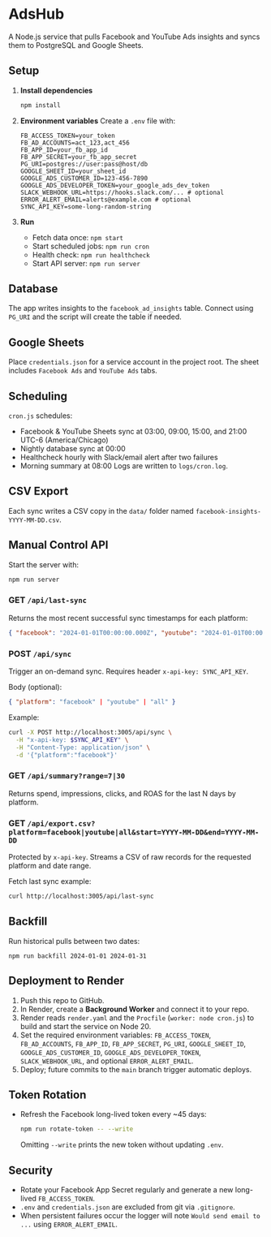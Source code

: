 # AdsHub

A Node.js service that pulls Facebook and YouTube Ads insights and syncs them to PostgreSQL and Google Sheets.

## Setup

1. **Install dependencies**
   ```bash
   npm install
   ```

2. **Environment variables**
   Create a `.env` file with:
   ```env
   FB_ACCESS_TOKEN=your_token
   FB_AD_ACCOUNTS=act_123,act_456
   FB_APP_ID=your_fb_app_id
   FB_APP_SECRET=your_fb_app_secret
   PG_URI=postgres://user:pass@host/db
   GOOGLE_SHEET_ID=your_sheet_id
   GOOGLE_ADS_CUSTOMER_ID=123-456-7890
   GOOGLE_ADS_DEVELOPER_TOKEN=your_google_ads_dev_token
   SLACK_WEBHOOK_URL=https://hooks.slack.com/... # optional
   ERROR_ALERT_EMAIL=alerts@example.com # optional
   SYNC_API_KEY=some-long-random-string
   ```

3. **Run**
   - Fetch data once: `npm start`
   - Start scheduled jobs: `npm run cron`
   - Health check: `npm run healthcheck`
   - Start API server: `npm run server`

## Database
The app writes insights to the `facebook_ad_insights` table. Connect using `PG_URI` and the script will create the table if needed.

## Google Sheets
Place `credentials.json` for a service account in the project root. The sheet includes `Facebook Ads` and `YouTube Ads` tabs.

## Scheduling
`cron.js` schedules:
- Facebook & YouTube Sheets sync at 03:00, 09:00, 15:00, and 21:00 UTC-6 (America/Chicago)
- Nightly database sync at 00:00
- Healthcheck hourly with Slack/email alert after two failures
- Morning summary at 08:00
Logs are written to `logs/cron.log`.

## CSV Export
Each sync writes a CSV copy in the `data/` folder named `facebook-insights-YYYY-MM-DD.csv`.

## Manual Control API
Start the server with:

```bash
npm run server
```

### GET `/api/last-sync`
Returns the most recent successful sync timestamps for each platform:

```json
{ "facebook": "2024-01-01T00:00:00.000Z", "youtube": "2024-01-01T00:00:00.000Z" }
```

### POST `/api/sync`
Trigger an on-demand sync. Requires header `x-api-key: SYNC_API_KEY`.

Body (optional):
```json
{ "platform": "facebook" | "youtube" | "all" }
```

Example:
```bash
curl -X POST http://localhost:3005/api/sync \
  -H "x-api-key: $SYNC_API_KEY" \
  -H "Content-Type: application/json" \
  -d '{"platform":"facebook"}'
```

### GET `/api/summary?range=7|30`
Returns spend, impressions, clicks, and ROAS for the last N days by platform.

### GET `/api/export.csv?platform=facebook|youtube|all&start=YYYY-MM-DD&end=YYYY-MM-DD`
Protected by `x-api-key`. Streams a CSV of raw records for the requested platform and date range.

Fetch last sync example:

```bash
curl http://localhost:3005/api/last-sync
```

## Backfill
Run historical pulls between two dates:

```
npm run backfill 2024-01-01 2024-01-31
```

## Deployment to Render
1. Push this repo to GitHub.
2. In Render, create a **Background Worker** and connect it to your repo.
3. Render reads `render.yaml` and the `Procfile` (`worker: node cron.js`) to build and start the service on Node 20.
4. Set the required environment variables: `FB_ACCESS_TOKEN`, `FB_AD_ACCOUNTS`, `FB_APP_ID`, `FB_APP_SECRET`, `PG_URI`, `GOOGLE_SHEET_ID`, `GOOGLE_ADS_CUSTOMER_ID`, `GOOGLE_ADS_DEVELOPER_TOKEN`, `SLACK_WEBHOOK_URL`, and optional `ERROR_ALERT_EMAIL`.
5. Deploy; future commits to the `main` branch trigger automatic deploys.

## Token Rotation
- Refresh the Facebook long-lived token every ~45 days:
  ```bash
  npm run rotate-token -- --write
  ```
  Omitting `--write` prints the new token without updating `.env`.

## Security
- Rotate your Facebook App Secret regularly and generate a new long-lived `FB_ACCESS_TOKEN`.
- `.env` and `credentials.json` are excluded from git via `.gitignore`.
- When persistent failures occur the logger will note `Would send email to ...` using `ERROR_ALERT_EMAIL`.
